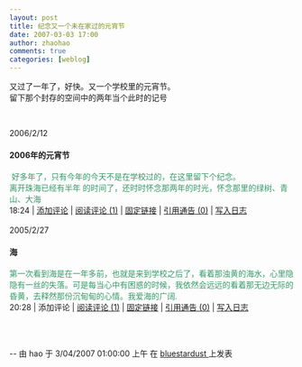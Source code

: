 ```yaml
---
layout: post
title: 纪念又一个未在家过的元宵节
date: 2007-03-03 17:00
author: zhaohao
comments: true
categories: [weblog]
---
```

<div id="msgcns!A2B21BA57C861B3E!224" class="bvMsg">
<div>又过了一年了，好快。又一个学校里的元宵节。</div>
<div>留下那个封存的空间中的两年当个此时的记号</div>
<div></div>
<div></div>
<div>
<div>

&nbsp;
<div>2006/2/12</div>
<h4>2006年的元宵节</h4>
<div>
<div><span style="color: #339966;"> 好多年了，只有今年的今天不是在学校过的，在这里留下个纪念。</span></div>
<div><span style="color: #339966;">离开珠海已经有半年 的时间了，还时时怀念那两年的时光，怀念那里的绿树、青山、大海</span></div>
</div>
<div>18:24 | <a title="about:blank" href="http://bluehao.spaces.live.com/">添加评论</a> | <a title="about:blank" href="http://bluehao.spaces.live.com/">阅读评论 (1)</a> | <a title="about:blank" href="http://bluehao.spaces.live.com/">固定链接</a> | <a title="about:blank" href="http://bluehao.spaces.live.com/">引用通告 (0)</a> | <a title="about:blank" href="http://bluehao.spaces.live.com/">写入日志</a></div>
<div></div>
&nbsp;

</div>
</div>
<div>2005/2/27</div>
<div>
<h4>海</h4>
<div><span style="color: #339966; font-family: Tahoma, Helvetica, sans-serif;">第一次看到海是在一年多前，也就是来到学校之后了，看着那浊黄的海水，心里隐隐有一丝的失落。可是每当心中有困惑的时候，我依然会远远的看着那无边无际的昏黄，去释然那份沉甸甸的心情。我爱海的广阔.</span></div>
<div>20:28 | <a title="about:blank">添加评论</a> | <a title="about:blank" href="http://bluehao.spaces.live.com/">阅读评论 (1)</a> | <a title="about:blank" href="http://bluehao.spaces.live.com/">固定链接</a> | <a title="about:blank" href="http://bluehao.spaces.live.com/">引用通告 (0)</a> | <a title="about:blank" href="http://bluehao.spaces.live.com/">写入日志</a></div>
</div>
<div>

&nbsp;
<div></div>
&nbsp;

</div>
--
由 hao 于 3/04/2007 01:00:00 上午 在 <a href="http://haov.blogspot.com/2007/03/blog-post.html">bluestardust </a>上发表

</div>
